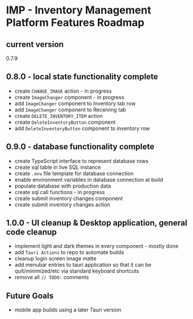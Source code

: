 # IMP - Inventory Management Platform Features Roadmap

## current version
0.7.9

## 0.8.0 - local state functionality complete
- create `CHANGE_IMAGE` action - in progress
- create `ImageChanger` component - in progress
- add `ImageChanger` component to Inventory tab row
- add `ImageChanger` component to Receiving tab
- create `DELETE_INVENTORY_ITEM` action
- create `DeleteInventoryButton` component
- add `DeleteInventoryButton` component to inventory row

## 0.9.0 - database functionality complete
- create TypeScript interface to represent database rows
- create sql table in live SQL instance
- create `.env` file template for database connection
- enable environment variables in database connection at build
- populate database with production data
- create sql call functions - in progress
- create submit inventory changes component
- create submit inventory changes action

## 1.0.0 - UI cleanup & Desktop application, general code cleanup
- implement light and dark themes in every component - mostly done
- add `Tauri Actions` to repo to automate builds
- cleanup login screen image matte
- add menubar entries to tauri application so that it can be quit/minimized/etc via standard keyboard shortcuts
- remove all `// TODO:` comments

## Future Goals
- mobile app builds using a later Tauri version